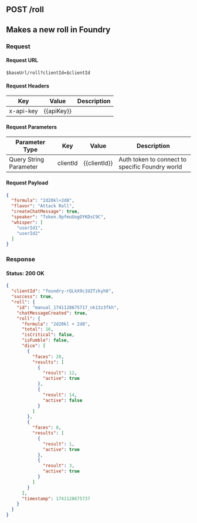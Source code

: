 ## **POST** /roll

## Makes a new roll in Foundry

### Request

#### Request URL

```
$baseUrl/roll?clientId=$clientId
```

#### Request Headers

| Key | Value | Description |
| --- | ----- | ----------- |
| x-api-key | \{\{apiKey\}\} |   |

#### Request Parameters

| Parameter Type | Key | Value | Description |
| -------------- | --- | ----- | ----------- |
| Query String Parameter | clientId | \{\{clientId\}\} | Auth token to connect to specific Foundry world |

#### Request Payload

```json
{
  "formula": "2d20kl+2d8",
  "flavor": "Attack Roll",
  "createChatMessage": true,
  "speaker": "Token.9pfmuUogOYKDsC9C",
  "whisper": [
    "userId1",
    "userId2"
  ]
}
```

### Response

#### Status: 200 OK

```json
{
  "clientId": "foundry-rQLkX9c1U2Tzkyh8",
  "success": true,
  "roll": {
    "id": "manual_1741128675717_nk13z3fkh",
    "chatMessageCreated": true,
    "roll": {
      "formula": "2d20kl + 2d8",
      "total": 16,
      "isCritical": false,
      "isFumble": false,
      "dice": [
        {
          "faces": 20,
          "results": [
            {
              "result": 12,
              "active": true
            },
            {
              "result": 14,
              "active": false
            }
          ]
        },
        {
          "faces": 8,
          "results": [
            {
              "result": 1,
              "active": true
            },
            {
              "result": 3,
              "active": true
            }
          ]
        }
      ],
      "timestamp": 1741128675737
    }
  }
}
```


